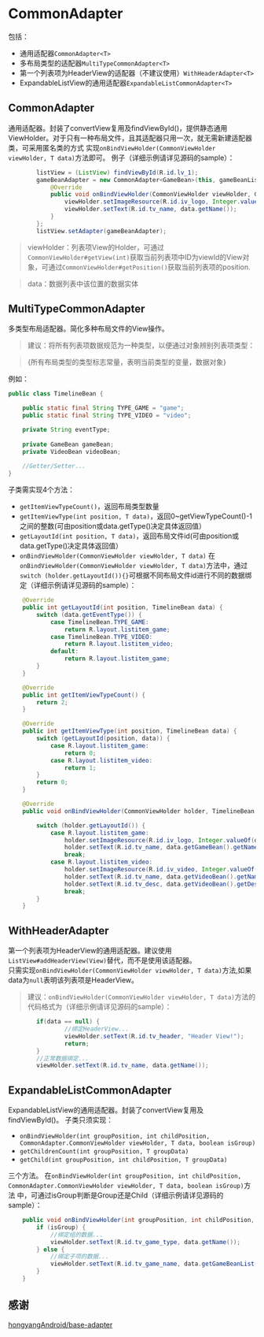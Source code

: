 # CommonAdapter
包括：
* 通用适配器`CommonAdapter<T>`
* 多布局类型的适配器`MultiTypeCommonAdapter<T>`
* 第一个列表项为HeaderView的适配器（不建议使用）`WithHeaderAdapter<T>`
* ExpandableListView的通用适配器`ExpandableListCommonAdapter<T>`

## CommonAdapter<T>
通用适配器。封装了convertView复用及findViewById()，提供静态通用ViewHolder。对于只有一种布局文件，且其适配器只用一次，就无需新建适配器类，可采用匿名类的方式
实现`onBindViewHolder(CommonViewHolder viewHolder, T data)`方法即可。
例子（详细示例请详见源码的sample）：
```java
        listView = (ListView) findViewById(R.id.lv_1);
        gameBeanAdapter = new CommonAdapter<GameBean>(this, gameBeanList, R.layout.listitem_game) {
            @Override
            public void onBindViewHolder(CommonViewHolder viewHolder, GameBean data) {
                viewHolder.setImageResource(R.id.iv_logo, Integer.valueOf(data.getImg_url()));
                viewHolder.setText(R.id.tv_name, data.getName());
            }
        };
        listView.setAdapter(gameBeanAdapter);
```
>viewHolder：列表项View的Holder，可通过`CommonViewHolder#getView(int)`获取当前列表项中ID为viewId的View对象，可通过`CommonViewHolder#getPosition()`获取当前列表项的position.

>data：数据列表中该位置的数据实体
     
## MultiTypeCommonAdapter<T>
多类型布局适配器。简化多种布局文件的View操作。

>建议：将所有列表项数据规范为一种类型，以便通过对象辨别列表项类型：

>{所有布局类型的类型标志常量，表明当前类型的变量，数据对象}

例如：
```java
public class TimelineBean {

    public static final String TYPE_GAME = "game";
    public static final String TYPE_VIDEO = "video";

    private String eventType;
    
    private GameBean gameBean;
    private VideoBean videoBean;
    
    //Getter/Setter...
}
```
子类需实现4个方法：
* `getItemViewTypeCount()`，返回布局类型数量
* `getItemViewType(int position, T data)`，返回0~getViewTypeCount()-1之间的整数(可由position或data.getType()决定具体返回值）
* `getLayoutId(int position, T data)`，返回布局文件id(可由position或data.getType()决定具体返回值）
* `onBindViewHolder(CommonViewHolder viewHolder, T data)`
在`onBindViewHolder(CommonViewHolder viewHolder, T data)`方法中，通过`switch (holder.getLayoutId()){}`可根据不同布局文件id进行不同的数据绑定（详细示例请详见源码的sample）：
```java
    @Override
    public int getLayoutId(int position, TimelineBean data) {
        switch (data.getEventType()) {
            case TimelineBean.TYPE_GAME:
                return R.layout.listitem_game;
            case TimelineBean.TYPE_VIDEO:
                return R.layout.listitem_video;
            default:
                return R.layout.listitem_game;
        }
    }

    @Override
    public int getItemViewTypeCount() {
        return 2;
    }

    @Override
    public int getItemViewType(int position, TimelineBean data) {
        switch (getLayoutId(position, data)) {
            case R.layout.listitem_game:
                return 0;
            case R.layout.listitem_video:
                return 1;
        }
        return 0;
    }

    @Override
    public void onBindViewHolder(CommonViewHolder holder, TimelineBean data) {

        switch (holder.getLayoutId()) {
            case R.layout.listitem_game:
                holder.setImageResource(R.id.iv_logo, Integer.valueOf(data.getGameBean().getImg_url()));
                holder.setText(R.id.tv_name, data.getGameBean().getName());
                break;
            case R.layout.listitem_video:
                holder.setImageResource(R.id.iv_video, Integer.valueOf(data.getVideoBean().getVideo_logo_url()));
                holder.setText(R.id.tv_name, data.getVideoBean().getName());
                holder.setText(R.id.tv_desc, data.getVideoBean().getDesc());
                break;
        }
    }
```
## WithHeaderAdapter<T>
第一个列表项为HeaderView的通用适配器。建议使用`ListView#addHeaderView(View)`替代，而不是使用该适配器。<br/>
只需实现`onBindViewHolder(CommonViewHolder viewHolder, T data)`方法,如果data为`null`表明该列表项是HeaderView。

> 建议：`onBindViewHolder(CommonViewHolder viewHolder, T data)`方法的代码格式为（详细示例请详见源码的sample）：

```java
        if(data == null) {
                //绑定HeaderView...
                viewHolder.setText(R.id.tv_header, "Header View!");
                return;
        }
        //正常数据绑定...
        viewHolder.setText(R.id.tv_name, data.getName());
```
## ExpandableListCommonAdapter<T>
ExpandableListView的通用适配器。封装了convertView复用及findViewById()。
子类只须实现：
* `onBindViewHolder(int groupPosition, int childPosition, CommonAdapter.CommonViewHolder viewHolder, T data, boolean isGroup)`
* `getChildrenCount(int groupPosition, T groupData)`
* `getChild(int groupPosition, int childPosition, T groupData)`

三个方法。
在`onBindViewHolder(int groupPosition, int childPosition, CommonAdapter.CommonViewHolder viewHolder, T data, boolean isGroup)`方法
中，可通过isGroup判断是Group还是Child（详细示例请详见源码的sample）：
```java
    public void onBindViewHolder(int groupPosition, int childPosition, CommonAdapter.CommonViewHolder viewHolder, GameTypeBean data, boolean isGroup) {
        if (isGroup) {
            //绑定组的数据...
            viewHolder.setText(R.id.tv_game_type, data.getName());
        } else {
            //绑定子项的数据...
            viewHolder.setText(R.id.tv_game_name, data.getGameBeanList().get(childPosition).getName());
        }
    }
```
## 感谢
[hongyangAndroid/base-adapter](https://github.com/hongyangAndroid/base-adapter)
